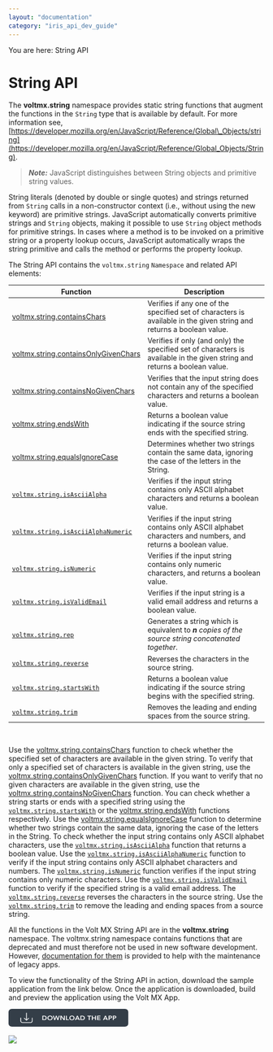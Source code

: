 ```yaml
---
layout: "documentation"
category: "iris_api_dev_guide"
---
```

                            

You are here: String API

String API
==========

The **voltmx.string** namespace provides static string functions that augment the functions in the `String` type that is available by default. For more information see, [https://developer.mozilla.org/en/JavaScript/Reference/Global\_Objects/string](https://developer.mozilla.org/en/JavaScript/Reference/Global_Objects/String).

> **_Note:_** JavaScript distinguishes between String objects and primitive string values.

String literals (denoted by double or single quotes) and strings returned from `String` calls in a non-constructor context (i.e., without using the new keyword) are primitive strings. JavaScript automatically converts primitive strings and `String` objects, making it possible to use `String` object methods for primitive strings. In cases where a method is to be invoked on a primitive string or a property lookup occurs, JavaScript automatically wraps the string primitive and calls the method or performs the property lookup.

The String API contains the `voltmx.string` `Namespace` and related API elements:

  
| Function | Description |
| --- | --- |
| [voltmx.string.containsChars](voltmx.string_functions.html#volt-mx-string-containschars) | Verifies if any one of the specified set of characters is available in the given string and returns a boolean value. |
| [voltmx.string.containsOnlyGivenChars](voltmx.string_functions.html#volt-mx-string-containsonlygivenchars) | Verifies if only (and only) the specified set of characters is available in the given string and returns a boolean value. |
| [voltmx.string.containsNoGivenChars](voltmx.string_functions.html#volt-mx-string-containsnogivenchars) | Verifies that the input string does not contain any of the specified characters and returns a boolean value. |
| [voltmx.string.endsWith](voltmx.string_functions.html#volt-mx-string-endswith) | Returns a boolean value indicating if the source string ends with the specified string. |
| [voltmx.string.equalsIgnoreCase](voltmx.string_functions.html#volt-mx-string-equalsignorecase) | Determines whether two strings contain the same data, ignoring the case of the letters in the String. |
| [`voltmx.string.isAsciiAlpha`](voltmx.string_functions.html#volt-mx-string-isasciialpha) | Verifies if the input string contains only ASCII alphabet characters and returns a boolean value. |
| [`voltmx.string.isAsciiAlphaNumeric`](voltmx.string_functions.html#volt-mx-string-isasciialphanumeric) | Verifies if the input string contains only ASCII alphabet characters and numbers, and returns a boolean value. |
| [`voltmx.string.isNumeric`](voltmx.string_functions.html#volt-mx-string-isnumeric) | Verifies if the input string contains only numeric characters, and returns a boolean value. |
| [`voltmx.string.isValidEmail`](voltmx.string_functions.html#volt-mx-string-isvalidemail) | Verifies if the input string is a valid email address and returns a boolean value. |
| [`voltmx.string.rep`](voltmx.string_functions.html#volt-mx-string-rep) | Generates a string which is equivalent to _**n** copies of the source string concatenated together_. |
| [`voltmx.string.reverse`](voltmx.string_functions.html#volt-mx-string-reverse) | Reverses the characters in the source string. |
| [`voltmx.string.startsWith`](voltmx.string_functions.html#volt-mx-string-startswith) | Returns a boolean value indicating if the source string begins with the specified string. |
| [`voltmx.string.trim`](voltmx.string_functions.html#volt-mx-string-trim) | Removes the leading and ending spaces from the source string. |

 

Use the [voltmx.string.containsChars](voltmx.string_functions.html#volt-mx-string-containschars) function to check whether the specified set of characters are available in the given string. To verify that only a specified set of characters is available in the given string, use the [voltmx.string.containsOnlyGivenChars](voltmx.string_functions.html#volt-mx-string-containsonlygivenchars) function. If you want to verify that no given characters are available in the given string, use the [voltmx.string.containsNoGivenChars](voltmx.string_functions.html#volt-mx-string-containsnogivenchars) function. You can check whether a string starts or ends with a specified string using the [`voltmx.string.startsWith`](voltmx.string_functions.html#volt-mx-string-startswith) or the [voltmx.string.endsWith](voltmx.string_functions.html#volt-mx-string-endswith) functions respectively. Use the [voltmx.string.equalsIgnoreCase](voltmx.string_functions.html#volt-mx-string-equalsignorecase) function to determine whether two strings contain the same data, ignoring the case of the letters in the String. To check whether the input string contains only ASCII alphabet characters, use the [`voltmx.string.isAsciiAlpha`](voltmx.string_functions.html#volt-mx-string-isasciialpha) function that returns a boolean value. Use the [`voltmx.string.isAsciiAlphaNumeric`](voltmx.string_functions.html#volt-mx-string-isasciialphanumeric) function to verify if the input string contains only ASCII alphabet characters and numbers. The [`voltmx.string.isNumeric`](voltmx.string_functions.html#volt-mx-string-isnumeric) function verifies if the input string contains only numeric characters. Use the [`voltmx.string.isValidEmail`](voltmx.string_functions.html#volt-mx-string-isvalidemail) function to verify if the specified string is a valid email address. The [`voltmx.string.reverse`](voltmx.string_functions.html#volt-mx-string-reverse) reverses the characters in the source string. Use the [`voltmx.string.trim`](voltmx.string_functions.html#volt-mx-string-trim) to remove the leading and ending spaces from a source string.

All the functions in the Volt MX String API are in the **voltmx.string** namespace. The voltmx.string namespace contains functions that are deprecated and must therefore not be used in new software development. However, [documentation for them](voltmx.string_deprecated.html#/Content/voltmx.string_Deprecated.html) is provided to help with the maintenance of legacy apps.

To view the functionality of the String API in action, download the sample application from the link below. Once the application is downloaded, build and preview the application using the Volt MX App.  

[![](resources/images/download_button_08__002__236x35.png)](https://github.com/KonyDocs/Sampleapps/tree/master/StringAPI)

![](resources/prettify/onload.png)
